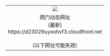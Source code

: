 ﻿<table>
  <tr></tr>
  <tr><td colspan=2 align=center><img src="https://d23029uyxohvf3.cloudfront.net/Up/oGate.jpg" /></td></tr>
  <tr><td colspan=2 align=center>网门动态网址<br/>(最新)
<br>https://d23029uyxohvf3.cloudfront.net
<br/><br/>(以下网址可能失效)
    </td>
  </tr>
</table>
